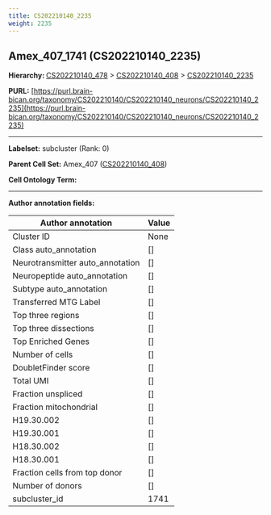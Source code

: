 ```yaml
---
title: CS202210140_2235
weight: 2235
---
```

## Amex_407_1741 (CS202210140_2235)
<b>Hierarchy: </b>
[CS202210140_478](../CS202210140_478) >
[CS202210140_408](../CS202210140_408) >
[CS202210140_2235](../CS202210140_2235)

**PURL:** [https://purl.brain-bican.org/taxonomy/CS202210140/CS202210140_neurons/CS202210140_2235](https://purl.brain-bican.org/taxonomy/CS202210140/CS202210140_neurons/CS202210140_2235)

---


**Labelset:** subcluster (Rank: 0)

**Parent Cell Set:** Amex_407 ([CS202210140_408](../CS202210140_408))



**Cell Ontology Term:** 

[MARKER GENES.]: #


---

[TRANSFERRED ANNOTATIONS.]: #


[AUTHOR ANNOTATION FIELDS.]: #


**Author annotation fields:**

| Author annotation | Value |
|-------------------|-------|
|Cluster ID|None|
|Class auto_annotation|[]|
|Neurotransmitter auto_annotation|[]|
|Neuropeptide auto_annotation|[]|
|Subtype auto_annotation|[]|
|Transferred MTG Label|[]|
|Top three regions|[]|
|Top three dissections|[]|
|Top Enriched Genes|[]|
|Number of cells|[]|
|DoubletFinder score|[]|
|Total UMI|[]|
|Fraction unspliced|[]|
|Fraction mitochondrial|[]|
|H19.30.002|[]|
|H19.30.001|[]|
|H18.30.002|[]|
|H18.30.001|[]|
|Fraction cells from top donor|[]|
|Number of donors|[]|
|subcluster_id|1741|
